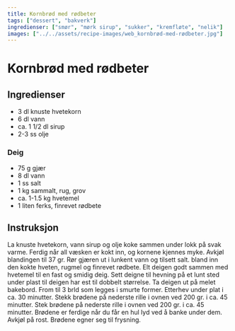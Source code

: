 ```yaml
---
title: Kornbrød med rødbeter
tags: ["dessert", "bakverk"]
ingredienser: ["smør", "mørk sirup", "sukker", "kremfløte", "nelik"]
images: ["../../assets/recipe-images/web_kornbrød-med-rødbeter.jpg"]
---
```


# Kornbrød med rødbeter

## Ingredienser

- 3 dl knuste hvetekorn
- 6 dl vann
- ca. 1 1/2 dl sirup
- 2-3 ss olje

### Deig

- 75 g gjær
- 8 dl vann
- 1 ss salt
- 1 kg sammalt, rug, grov
- ca. 1-1.5 kg hvetemel
- 1 liten ferks, finrevet rødbete

## Instruksjon

La knuste hvetekorn, vann sirup og olje koke sammen under lokk på svak varme. Ferdig når all væsken er kokt inn, og kornene kjennes myke. Avkjøl blandingen til 37 gr. Rør gjæren ut i lunkent vann og tilsett salt. bland inn den kokte hveten, rugmel og finrevet rødbete. Elt deigen godt sammen med hvetemel til en fast og smidig deig. Sett deigne til hevning på et lunt sted under plast til deigen har est til dobbelt størrelse. Ta deigen ut på melet bakebord. From til 3 brld som legges i smurte former. Etterhev under plat i ca. 30 minutter. Stekk brødene på nederste rille i ovnen ved 200 gr. i ca. 45 minutter. Stek brødene på nederste rille i ovnen ved 200 gr. i ca. 45 minutter. Brødene er ferdige når du får en hul lyd ved å banke under dem. Avkjøl på rost. Brødene egner seg til frysning.
